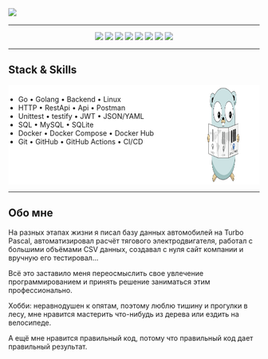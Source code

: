 <img src="https://capsule-render.vercel.app/api?type=waving&height=180&color=50ba4e&text=Здравствуйте,%0D%0A%20%20%20коллеги-разработчики!&fontAlign=60&animation=fadeIn&reversal=false&fontColor=595959&fontSize=30&descAlignY=50&section=header&fontAlignY=38" />

---

<p align="center">
  <img src="https://img.shields.io/badge/Go-00ADD8?style=for-the-badge&logo=go&logoColor=white"/>
  <img src="https://img.shields.io/badge/Linux-FCC624?style=for-the-badge&logo=linux&logoColor=white"/>
  <img src="https://img.shields.io/badge/REST%20API-%23266999.svg?style=for-the-badge"/>
  <img src="https://img.shields.io/badge/mysql-4479A1?style=for-the-badge&logo=mysql&logoColor=white"/>
  <img src="https://img.shields.io/badge/Sqlite-003B57?style=for-the-badge&logo=sqlite&logoColor=white"/>
  <img src="https://img.shields.io/badge/Docker-2496ED?style=for-the-badge&logo=docker&logoColor=white"/>
  <img src="https://img.shields.io/badge/Git-F05032?style=for-the-badge&logo=git&logoColor=white"/>
  <img src="https://img.shields.io/badge/Github-181717?style=for-the-badge&logo=github&logoColor=white"/>
</p>

---

## Stack & Skills

<div style="
 display: flex; 
 width: 100%;
 background-color: white;
 box-sizing: border-box;
 margin: 0;
 padding: 0;
">

 <!-- Левая часть с навыками -->
 <div style="
 flex: 0 0 70%;
 padding: 20px 0;
 box-sizing: border-box;
 ">
 <ul style="margin: 0; padding: 0 20px;">
 <li>Go • Golang • Backend • Linux</li>
 <li>HTTP • RestApi • Api • Postman</li>
 <li>Unittest • testify • JWT • JSON/YAML</li>
 <li>SQL • MySQL • SQLite</li>
 <li>Docker • Docker Compose • Docker Hub</li>
 <li>Git • GitHub • GitHub Actions • CI/CD</li>
 </ul>
 </div>

 <!-- Правая часть с картинкой -->
 <div style="
 flex: 0 0 30%;
 display: flex;
 justify-content: center;
 align-items: center;
 box-sizing: border-box;
 ">
 <img src="img/GopherRead.png" alt="Гофер" width="200" height="200">
 </div>

</div>

---

## Обо мне

На разных этапах жизни я писал базу данных автомобилей на Turbo Pascal, автоматизировал расчёт тягового электродвигателя, работал с большими объёмами CSV данных, создавал с нуля сайт компании и вручную его тестировал...  

Всё это заставило меня переосмыслить свое увлечение программированием и принять решение заниматься этим профессионально.  

Хобби: неравнодушен к опятам, поэтому люблю тишину и прогулки в лесу, мне нравится
мастерить что-нибудь из дерева или ездить на велосипеде.  

А ещё мне нравится правильный код, потому что правильный код дает правильный результат.

  

